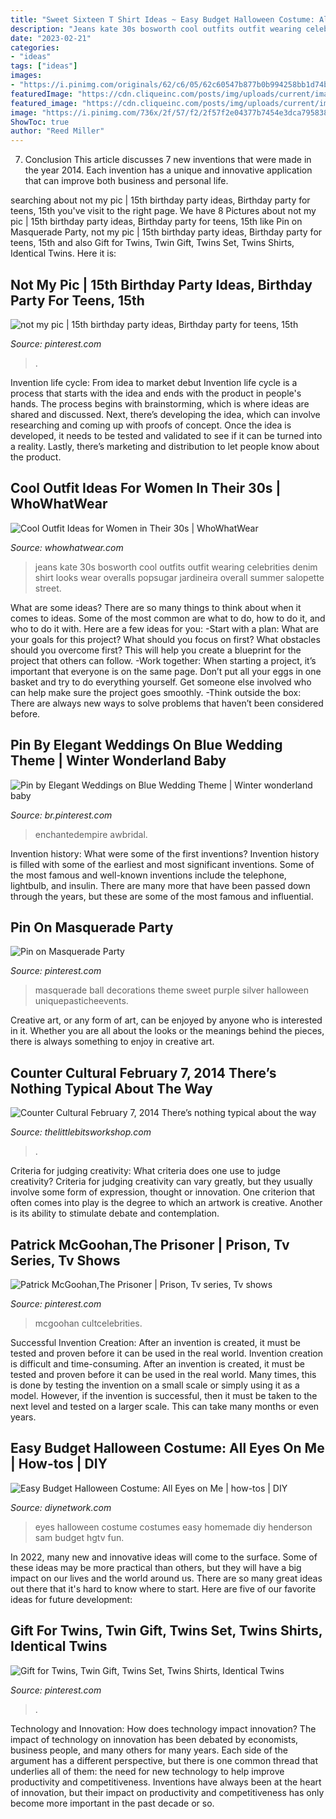 ```yaml
---
title: "Sweet Sixteen T Shirt Ideas ~ Easy Budget Halloween Costume: All Eyes On Me"
description: "Jeans kate 30s bosworth cool outfits outfit wearing celebrities denim shirt looks wear overalls popsugar jardineira overall summer salopette street"
date: "2023-02-21"
categories:
- "ideas"
tags: ["ideas"]
images:
- "https://i.pinimg.com/originals/62/c6/05/62c60547b877b0b994258bb1d74bfffc.jpg"
featuredImage: "https://cdn.cliqueinc.com/posts/img/uploads/current/images/0/226/206/main.original.640x0c.jpg"
featured_image: "https://cdn.cliqueinc.com/posts/img/uploads/current/images/0/226/206/main.original.640x0c.jpg"
image: "https://i.pinimg.com/736x/2f/57/f2/2f57f2e04377b7454e3dca79583888aa--patrick-obrian.jpg"
ShowToc: true
author: "Reed Miller"
---
```



7. Conclusion
This article discusses 7 new inventions that were made in the year 2014. Each invention has a unique and innovative application that can improve both business and personal life.

	

		
searching about not my pic | 15th birthday party ideas, Birthday party for teens, 15th you've visit to the right page. We have 8 Pictures about not my pic | 15th birthday party ideas, Birthday party for teens, 15th like Pin on Masquerade Party, not my pic | 15th birthday party ideas, Birthday party for teens, 15th and also Gift for Twins, Twin Gift, Twins Set, Twins Shirts, Identical Twins. Here it is:
		
    
## Not My Pic | 15th Birthday Party Ideas, Birthday Party For Teens, 15th

<img loading=lazy src="https://i.pinimg.com/736x/51/f7/07/51f70702f41df87f58835301c15a6417.jpg" onerror="this.onerror=null;this.src='https://tse3.mm.bing.net/th?id=OIP.vczts_INctCF47IXR01vWQHaNw&amp;pid=15.1';" alt="not my pic | 15th birthday party ideas, Birthday party for teens, 15th">

_Source: pinterest.com_

>. 

	

Invention life cycle: From idea to market debut
Invention life cycle is a process that starts with the idea and ends with the product in people's hands. The process begins with brainstorming, which is where ideas are shared and discussed. Next, there’s developing the idea, which can involve researching and coming up with proofs of concept. Once the idea is developed, it needs to be tested and validated to see if it can be turned into a reality. Lastly, there’s marketing and distribution to let people know about the product.

    
## Cool Outfit Ideas For Women In Their 30s | WhoWhatWear

<img loading=lazy src="https://cdn.cliqueinc.com/posts/img/uploads/current/images/0/226/206/main.original.640x0c.jpg" onerror="this.onerror=null;this.src='https://tse3.mm.bing.net/th?id=OIP.IqI0oFUCCAjM0gn0wtYlgwHaLx&amp;pid=15.1';" alt="Cool Outfit Ideas for Women in Their 30s | WhoWhatWear">

_Source: whowhatwear.com_

>jeans kate 30s bosworth cool outfits outfit wearing celebrities denim shirt looks wear overalls popsugar jardineira overall summer salopette street. 

	

What are some ideas?
There are so many things to think about when it comes to ideas. Some of the most common are what to do, how to do it, and who to do it with. Here are a few ideas for you: 
-Start with a plan: What are your goals for this project? What should you focus on first? What obstacles should you overcome first? This will help you create a blueprint for the project that others can follow. 
-Work together: When starting a project, it’s important that everyone is on the same page. Don’t put all your eggs in one basket and try to do everything yourself. Get someone else involved who can help make sure the project goes smoothly. 
-Think outside the box: There are always new ways to solve problems that haven’t been considered before.

    
## Pin By Elegant Weddings On Blue Wedding Theme | Winter Wonderland Baby

<img loading=lazy src="https://i.pinimg.com/736x/88/44/bc/8844bc304fd454d4c637599137e2ff67.jpg" onerror="this.onerror=null;this.src='https://tse4.mm.bing.net/th?id=OIP.CuCgLdd7jI4l5mzeshg_uwAAAA&amp;pid=15.1';" alt="Pin by Elegant Weddings on Blue Wedding Theme | Winter wonderland baby">

_Source: br.pinterest.com_

>enchantedempire awbridal. 

	

Invention history: What were some of the first inventions?
Invention history is filled with some of the earliest and most significant inventions. Some of the most famous and well-known inventions include the telephone, lightbulb, and insulin. There are many more that have been passed down through the years, but these are some of the most famous and influential.

    
## Pin On Masquerade Party

<img loading=lazy src="https://i.pinimg.com/originals/62/c6/05/62c60547b877b0b994258bb1d74bfffc.jpg" onerror="this.onerror=null;this.src='https://tse1.mm.bing.net/th?id=OIP.uEWDpBFdHOF9sEMJQrGCMwHaMN&amp;pid=15.1';" alt="Pin on Masquerade Party">

_Source: pinterest.com_

>masquerade ball decorations theme sweet purple silver halloween uniquepasticheevents. 

	

Creative art, or any form of art, can be enjoyed by anyone who is interested in it. Whether you are all about the looks or the meanings behind the pieces, there is always something to enjoy in creative art.

    
## Counter Cultural February 7, 2014 There’s Nothing Typical About The Way

<img loading=lazy src="https://www.thelittlebitsworkshop.com/thelittlebitsworkshop.com/Resources/Archive_files/shapeimage_11.png" onerror="this.onerror=null;this.src='https://tse2.mm.bing.net/th?id=OIP.wZp2ZZiwIZe-LIXu2Tl1ngAAAA&amp;pid=15.1';" alt="Counter Cultural February 7, 2014 There’s nothing typical about the way">

_Source: thelittlebitsworkshop.com_

>. 

	

Criteria for judging creativity: What criteria does one use to judge creativity?
Criteria for judging creativity can vary greatly, but they usually involve some form of expression, thought or innovation. One criterion that often comes into play is the degree to which an artwork is creative. Another is its ability to stimulate debate and contemplation.

    
## Patrick McGoohan,The Prisoner | Prison, Tv Series, Tv Shows

<img loading=lazy src="https://i.pinimg.com/736x/2f/57/f2/2f57f2e04377b7454e3dca79583888aa--patrick-obrian.jpg" onerror="this.onerror=null;this.src='https://tse1.mm.bing.net/th?id=OIP.u4X_MIlT3jqReyrg48rjCwHaLH&amp;pid=15.1';" alt="Patrick McGoohan,The Prisoner | Prison, Tv series, Tv shows">

_Source: pinterest.com_

>mcgoohan cultcelebrities. 

	

Successful Invention Creation: After an invention is created, it must be tested and proven before it can be used in the real world.
Invention creation is difficult and time-consuming. After an invention is created, it must be tested and proven before it can be used in the real world. Many times, this is done by testing the invention on a small scale or simply using it as a model. However, if the invention is successful, then it must be taken to the next level and tested on a larger scale. This can take many months or even years.

    
## Easy Budget Halloween Costume: All Eyes On Me | How-tos | DIY

<img loading=lazy src="http://hgtvhome.sndimg.com/content/dam/images/hgtv/fullset/2016/8/22/CI_sam-henderson-original-halloween-costume-all-eyes-on-me2.jpg.rend.hgtvcom.616.822.suffix/1471895596515.jpeg" onerror="this.onerror=null;this.src='https://tse2.mm.bing.net/th?id=OIP.pgDKCSxP_ocuhTf3WRmilwHaJ4&amp;pid=15.1';" alt="Easy Budget Halloween Costume: All Eyes on Me | how-tos | DIY">

_Source: diynetwork.com_

>eyes halloween costume costumes easy homemade diy henderson sam budget hgtv fun. 

	

In 2022, many new and innovative ideas will come to the surface. Some of these ideas may be more practical than others, but they will have a big impact on our lives and the world around us. There are so many great ideas out there that it's hard to know where to start. Here are five of our favorite ideas for future development:

    
## Gift For Twins, Twin Gift, Twins Set, Twins Shirts, Identical Twins

<img loading=lazy src="https://i.pinimg.com/736x/44/20/53/442053c23fcd96e3a6c8861e6ff90145.jpg" onerror="this.onerror=null;this.src='https://tse2.mm.bing.net/th?id=OIP.IJeXKKRC-fezaOSFfQu2OAHaHa&amp;pid=15.1';" alt="Gift for Twins, Twin Gift, Twins Set, Twins Shirts, Identical Twins">

_Source: pinterest.com_

>. 

	

Technology and Innovation: How does technology impact innovation?
The impact of technology on innovation has been debated by economists, business people, and many others for many years. Each side of the argument has a different perspective, but there is one common thread that underlies all of them: the need for new technology to help improve productivity and competitiveness. Inventions have always been at the heart of innovation, but their impact on productivity and competitiveness has only become more important in the past decade or so.

